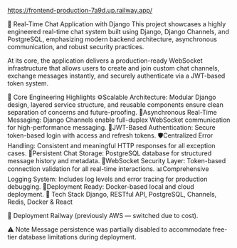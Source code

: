 https://frontend-production-7a9d.up.railway.app/

🚀 Real-Time Chat Application with Django
This project showcases a highly engineered real-time chat system built using Django, Django Channels, and PostgreSQL, emphasizing modern backend architecture, asynchronous communication, and robust security practices.

At its core, the application delivers a production-ready WebSocket infrastructure that allows users to create and join custom chat channels, exchange messages instantly, and securely authenticate via a JWT-based token system.

🧠 Core Engineering Highlights
⚙️Scalable Architecture: Modular Django design, layered service structure, and reusable components ensure clean separation of concerns and future-proofing.
🔄Asynchronous Real-Time Messaging: Django Channels enable full-duplex WebSocket communication for high-performance messaging.
🔐JWT-Based Authentication: Secure token-based login with access and refresh tokens.
🛡️Centralized Error Handling: Consistent and meaningful HTTP responses for all exception cases.
🧾Persistent Chat Storage: PostgreSQL database for structured message history and metadata.
📡WebSocket Security Layer: Token-based connection validation for all real-time interactions.
📊Comprehensive Logging System: Includes log levels and error tracing for production debugging.
🐳Deployment Ready: Docker-based local and cloud deployment.
🔧 Tech Stack
Django, RESTful API, PostgreSQL, Channels, Redis, Docker & React

🚀 Deployment
Railway (previously AWS — switched due to cost).

⚠️ Note
Message persistence was partially disabled to accommodate free-tier database limitations during deployment.